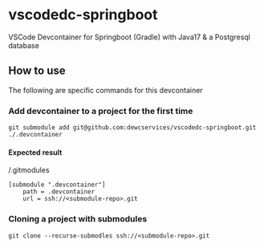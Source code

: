 # vscodedc-springboot
VSCode Devcontainer for Springboot (Gradle) with Java17 &amp; a Postgresql database

## How to use

The following are specific commands for this devcontainer

### Add devcontainer to a project for the first time

```shell
git submodule add git@github.com:dewcservices/vscodedc-springboot.git ./.devcontainer
```

#### Expected result

/.gitmodules
```shell
[submodule ".devcontainer"]
    path = .devcontainer
    url = ssh://<submodule-repo>.git
```

### Cloning a project with submodules

```shell
git clone --recurse-submodles ssh://<submodule-repo>.git
```